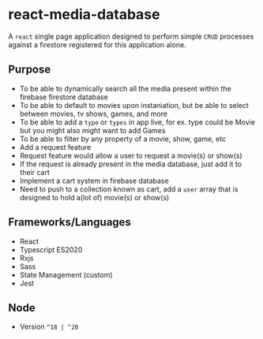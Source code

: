 # react-media-database

A `react` single page application designed to perform simple `CRUD` processes against a firestore registered for this application alone.

## Purpose
- To be able to dynamically search all the media present within the firebase firestore database
- To be able to default to movies upon instaniation, but be able to select between movies, tv shows, games, and more
- To be able to add a `type` or `types` in app live, for ex. type could be Movie but you might also might want to add Games
- To be able to filter by any property of a movie, show, game, etc
- Add a request feature
- Request feature would allow a user to request a movie(s) or show(s)
- If the request is already present in the media database, just add it to their cart
- Implement a cart system in firebase database
- Need to push to a collection known as cart, add a `user` array that is designed to hold a(lot of) movie(s) or show(s)

## Frameworks/Languages
- React
- Typescript ES2020
- Rxjs
- Sass
- State Management (custom)
- Jest

## Node
- Version `^18 | ^20`

